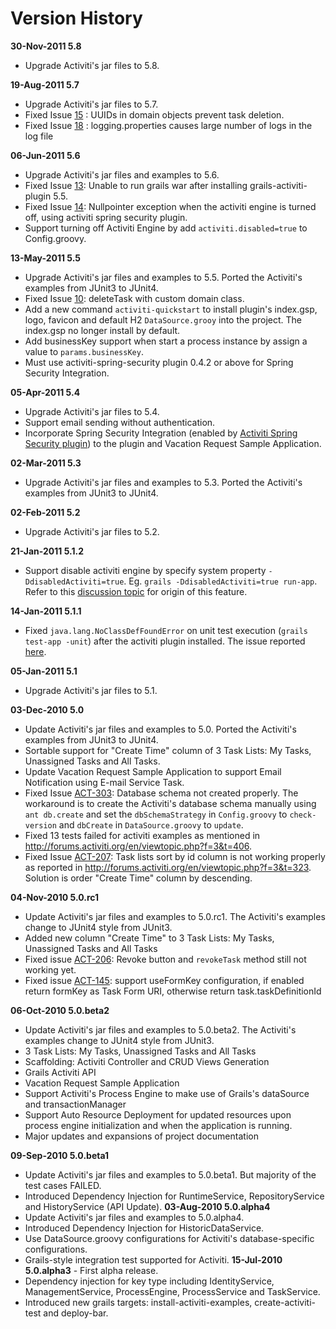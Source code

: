 # Version History #
**30-Nov-2011 5.8**
  * Upgrade Activiti's jar files to 5.8.

**19-Aug-2011 5.7**
  * Upgrade Activiti's jar files to 5.7.
  * Fixed Issue [15](http://code.google.com/p/grails-activiti-plugin/issues/detail?id=15) : UUIDs in domain objects prevent task deletion.
  * Fixed Issue [18](http://code.google.com/p/grails-activiti-plugin/issues/detail?id=18) : logging.properties causes large number of logs in the log file

**06-Jun-2011 5.6**
  * Upgrade Activiti's jar files and examples to 5.6.
  * Fixed Issue [13](http://code.google.com/p/grails-activiti-plugin/issues/detail?id=13): Unable to run grails war after installing grails-activiti-plugin 5.5.
  * Fixed Issue [14](http://code.google.com/p/grails-activiti-plugin/issues/detail?id=14): Nullpointer exception when the activiti engine is turned off, using activiti spring security plugin.
  * Support turning off Activiti Engine by add `activiti.disabled=true` to Config.groovy.

**13-May-2011 5.5**
  * Upgrade Activiti's jar files and examples to 5.5. Ported the Activiti's examples from JUnit3 to JUnit4.
  * Fixed Issue [10](http://code.google.com/p/grails-activiti-plugin/issues/detail?id=10): deleteTask with custom domain class.
  * Add a new command `activiti-quickstart` to install plugin's index.gsp, logo, favicon and default H2 `DataSource.grooy` into the project. The index.gsp no longer install by default.
  * Add businessKey support when start a process instance by assign a value to `params.businessKey`.
  * Must use activiti-spring-security plugin 0.4.2 or above for Spring Security Integration.

**05-Apr-2011 5.4**
  * Upgrade Activiti's jar files to 5.4.
  * Support email sending without authentication.
  * Incorporate Spring Security Integration (enabled by [Activiti Spring Security plugin](http://code.google.com/p/grails-activiti-spring-security-plugin/)) to the plugin and Vacation Request Sample Application.

**02-Mar-2011 5.3**
  * Upgrade Activiti's jar files and examples to 5.3. Ported the Activiti's examples from JUnit3 to JUnit4.

**02-Feb-2011 5.2**
  * Upgrade Activiti's jar files to 5.2.

**21-Jan-2011 5.1.2**
  * Support disable activiti engine by specify system property `-DdisabledActiviti=true`. Eg. `grails -DdisabledActiviti=true run-app`. Refer to this [discussion topic](http://groups.google.com/group/grails-activiti-plugin/t/4f571c52a45a7adf) for origin of this feature.

**14-Jan-2011 5.1.1**
  * Fixed `java.lang.NoClassDefFoundError` on unit test execution (`grails test-app -unit`) after the activiti plugin installed. The issue reported [here](http://groups.google.com/group/grails-activiti-plugin/browse_thread/thread/f87913a1bd84d757).

**05-Jan-2011 5.1**
  * Upgrade Activiti's jar files to 5.1.

**03-Dec-2010 5.0**
  * Update Activiti's jar files and examples to 5.0. Ported the Activiti's examples from JUnit3 to JUnit4.
  * Sortable support for "Create Time" column of 3 Task Lists: My Tasks, Unassigned Tasks and All Tasks.
  * Update Vacation Request Sample Application to support Email Notification using E-mail Service Task.
  * Fixed Issue [ACT-303](http://jira.codehaus.org/browse/ACT-303): Database schema not created properly. The workaround is to create the Activiti's database schema manually using `ant db.create` and set the `dbSchemaStrategy` in `Config.groovy` to `check-version` and `dbCreate` in `DataSource.groovy` to `update`.
  * Fixed 13 tests failed for activiti examples as mentioned in http://forums.activiti.org/en/viewtopic.php?f=3&t=406.
  * Fixed Issue [ACT-207](http://jira.codehaus.org/browse/ACT-207): Task lists sort by id column is not working properly as reported in http://forums.activiti.org/en/viewtopic.php?f=3&t=323. Solution is order "Create Time" column by descending.

**04-Nov-2010 5.0.rc1**
  * Update Activiti's jar files and examples to 5.0.rc1. The Activiti's examples change to JUnit4 style from JUnit3.
  * Added new column "Create Time" to 3 Task Lists: My Tasks, Unassigned Tasks and All Tasks
  * Fixed issue [ACT-206](http://jira.codehaus.org/browse/ACT-206): Revoke button and `revokeTask` method still not working yet.
  * Fixed issue [ACT-145](http://jira.codehaus.org/browse/ACT-145): support useFormKey configuration, if enabled return formKey as Task Form URI, otherwise return task.taskDefinitionId

**06-Oct-2010 5.0.beta2**
  * Update Activiti's jar files and examples to 5.0.beta2. The Activiti's examples change to JUnit4 style from JUnit3.
  * 3 Task Lists: My Tasks, Unassigned Tasks and All Tasks
  * Scaffolding: Activiti Controller and CRUD Views Generation
  * Grails Activiti API
  * Vacation Request Sample Application
  * Support Activiti's Process Engine to make use of Grails's dataSource and transactionManager
  * Support Auto Resource Deployment for updated resources upon process engine initialization and when the application is running.
  * Major updates and expansions of project documentation

**09-Sep-2010 5.0.beta1**
  * Update Activiti's jar files and examples to 5.0.beta1. But majority of the test cases FAILED.
  * Introduced Dependency Injection for RuntimeService, RepositoryService and HistoryService (API Update).
**03-Aug-2010 5.0.alpha4**
  * Update Activiti's jar files and examples to 5.0.alpha4.
  * Introduced Dependency Injection for HistoricDataService.
  * Use DataSource.groovy configurations for Activiti's database-specific configurations.
  * Grails-style integration test supported for Activiti.
**15-Jul-2010 5.0.alpha3** - First alpha release.
  * Dependency injection for key type including IdentityService, ManagementService, ProcessEngine, ProcessService and TaskService.
  * Introduced new grails targets: install-activiti-examples, create-activiti-test and deploy-bar.